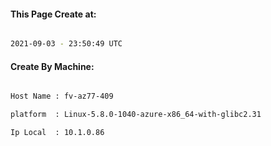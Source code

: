 
   
#### This Page Create at:

```bash

2021-09-03 - 23:50:49 UTC

```

#### Create By Machine:

```bash

Host Name : fv-az77-409

platform  : Linux-5.8.0-1040-azure-x86_64-with-glibc2.31

Ip Local  : 10.1.0.86

```

